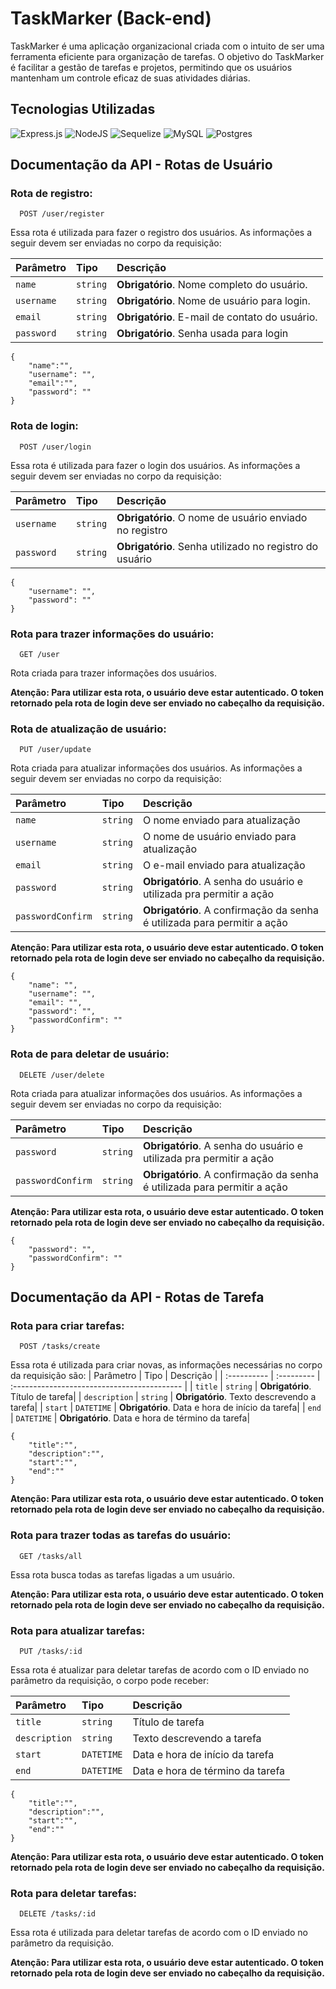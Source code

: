 
# TaskMarker (Back-end)

TaskMarker é uma aplicação organizacional criada com o intuito de ser uma ferramenta eficiente para organização de tarefas. O objetivo do TaskMarker é facilitar a gestão de tarefas e projetos, permitindo que os usuários mantenham um controle eficaz de suas atividades diárias.




## Tecnologias Utilizadas

![Express.js](https://img.shields.io/badge/express.js-%23404d59.svg?style=for-the-badge&logo=express&logoColor=%2361DAFB)
![NodeJS](https://img.shields.io/badge/node.js-6DA55F?style=for-the-badge&logo=node.js&logoColor=white)
![Sequelize](https://img.shields.io/badge/Sequelize-52B0E7?style=for-the-badge&logo=Sequelize&logoColor=white)
![MySQL](https://img.shields.io/badge/mysql-4479A1.svg?style=for-the-badge&logo=mysql&logoColor=white)
![Postgres](https://img.shields.io/badge/postgres-%23316192.svg?style=for-the-badge&logo=postgresql&logoColor=white)

## Documentação da API - Rotas de Usuário

### Rota de registro:
```http
  POST /user/register
```
Essa rota é utilizada para fazer o registro dos usuários. As informações a seguir devem ser enviadas no corpo da requisição:

| Parâmetro   | Tipo       | Descrição                           |
| :---------- | :--------- | :---------------------------------- |
| `name` | `string` | **Obrigatório**. Nome completo do usuário.|
| `username` | `string` | **Obrigatório**. Nome de usuário para login.|
| `email` | `string` | **Obrigatório**. E-mail de contato do usuário.|
| `password` | `string` | **Obrigatório**.  Senha usada para login|

```
{
    "name":"",
    "username": "",
    "email":"",
    "password": ""
}
```

### Rota de login:

```http
  POST /user/login
```
Essa rota é utilizada para fazer o login dos usuários. As informações a seguir devem ser enviadas no corpo da requisição:

| Parâmetro   | Tipo       | Descrição                                   |
| :---------- | :--------- | :------------------------------------------ |
| `username`      | `string` | **Obrigatório**. O nome de usuário enviado no registro|
| `password`      | `string` | **Obrigatório**. Senha utilizado no registro do usuário|


```
{
    "username": "",
    "password": ""
}
```

### Rota para trazer informações do usuário:
```http
  GET /user
```

Rota criada para trazer informações dos usuários.

**Atenção: Para utilizar esta rota, o usuário deve estar autenticado. O token retornado pela rota de login deve ser enviado no cabeçalho da requisição.**


### Rota de atualização de usuário:
```http
  PUT /user/update
```

Rota criada para atualizar informações dos usuários. As informações a seguir devem ser enviadas no corpo da requisição:

| Parâmetro   | Tipo       | Descrição                                   |
| :---------- | :--------- | :------------------------------------------ |
| `name`      | `string` |O nome enviado para atualização|
| `username`      | `string` |O nome de usuário enviado para atualização|
| `email`      | `string` |O e-mail enviado para atualização|
| `password`      | `string` | **Obrigatório**. A senha do usuário e utilizada pra permitir a ação|
| `passwordConfirm`      | `string` | **Obrigatório**. A confirmação da senha é utilizada para permitir a ação|

**Atenção: Para utilizar esta rota, o usuário deve estar autenticado. O token retornado pela rota de login deve ser enviado no cabeçalho da requisição.**

```
{
    "name": "",
    "username": "",
    "email": "",
    "password": "",
    "passwordConfirm": ""
}
```

### Rota de para deletar de usuário:
```http
  DELETE /user/delete
```

Rota criada para atualizar informações dos usuários. As informações a seguir devem ser enviadas no corpo da requisição:

| Parâmetro   | Tipo       | Descrição                                   |
| :---------- | :--------- | :------------------------------------------ |
| `password`      | `string` | **Obrigatório**. A senha do usuário e utilizada pra permitir a ação|
| `passwordConfirm`      | `string` | **Obrigatório**. A confirmação da senha é utilizada para permitir a ação|

**Atenção: Para utilizar esta rota, o usuário deve estar autenticado. O token retornado pela rota de login deve ser enviado no cabeçalho da requisição.**

```
{
    "password": "",
    "passwordConfirm": ""
}
```

## Documentação da API - Rotas de Tarefa

### Rota para criar tarefas:
```http
  POST /tasks/create
```

Essa rota é utilizada para criar novas, as informações necessárias no corpo da requisição são:
| Parâmetro   | Tipo       | Descrição                                   |
| :---------- | :--------- | :------------------------------------------ |
| `title`      | `string` | **Obrigatório**. Título de tarefa|
| `description`      | `string` | **Obrigatório**. Texto descrevendo a tarefa|
| `start`      | `DATETIME` | **Obrigatório**. Data e hora de início da tarefa|
| `end`      | `DATETIME` | **Obrigatório**. Data e hora de término  da tarefa|

```
{
    "title":"",
    "description":"",
    "start":"",
    "end":""
}
```
**Atenção: Para utilizar esta rota, o usuário deve estar autenticado. O token retornado pela rota de login deve ser enviado no cabeçalho da requisição.**

### Rota para trazer todas as tarefas do usuário:

```http
  GET /tasks/all
```
Essa rota busca todas as tarefas ligadas a um usuário.

**Atenção: Para utilizar esta rota, o usuário deve estar autenticado. O token retornado pela rota de login deve ser enviado no cabeçalho da requisição.**


### Rota para atualizar tarefas:
```http
  PUT /tasks/:id
```
Essa rota é atualizar para deletar tarefas de acordo com o ID enviado no parâmetro da requisição, o corpo pode receber:

| Parâmetro   | Tipo       | Descrição                                   |
| :---------- | :--------- | :------------------------------------------ |
| `title`      | `string` |Título de tarefa|
| `description`      | `string` |Texto descrevendo a tarefa|
| `start`      | `DATETIME` |Data e hora de início da tarefa|
| `end`      | `DATETIME` |Data e hora de término  da tarefa|

```
{
    "title":"",
    "description":"",
    "start":"",
    "end":""
}
```
**Atenção: Para utilizar esta rota, o usuário deve estar autenticado. O token retornado pela rota de login deve ser enviado no cabeçalho da requisição.**

### Rota para deletar tarefas:
```http
  DELETE /tasks/:id
```

Essa rota é utilizada para deletar tarefas de acordo com o ID enviado no parâmetro da requisição. 

**Atenção: Para utilizar esta rota, o usuário deve estar autenticado. O token retornado pela rota de login deve ser enviado no cabeçalho da requisição.**


